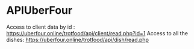 # APIUberFour
Access to client data by id : https://uberfour.online/trotfood/api/client/read.php?id=1
Access to all the dishes: https://uberfour.online/trotfood/api/dish/read.php
